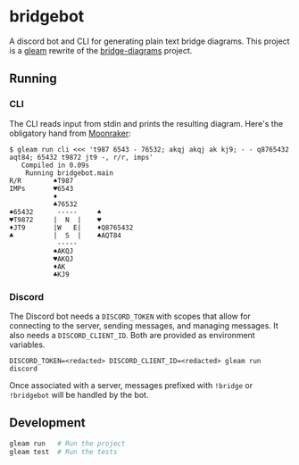 # bridgebot

A discord bot and CLI for generating plain text bridge diagrams. This project is a
[gleam](https://gleam.run) rewrite of the
[bridge-diagrams](https://github.com/drewolson/bridge-diagrams) project.

## Running

### CLI

The CLI reads input from stdin and prints the resulting diagram. Here's the
obligatory hand from
[Moonraker](https://en.wikipedia.org/wiki/Moonraker_(novel)):

```
$ gleam run cli <<< 't987 6543 - 76532; akqj akqj ak kj9; - - q8765432 aqt84; 65432 t9872 jt9 -, r/r, imps'
   Compiled in 0.09s
    Running bridgebot.main
R/R        ♠T987
IMPs       ♥6543
           ♦
           ♣76532
♠65432      -----     ♠
♥T9872     |  N  |    ♥
♦JT9       |W   E|    ♦Q8765432
♣          |  S  |    ♣AQT84
            -----
           ♠AKQJ
           ♥AKQJ
           ♦AK
           ♣KJ9
```

### Discord

The Discord bot needs a `DISCORD_TOKEN` with scopes that allow for connecting to
the server, sending messages, and managing messages. It also needs a
`DISCORD_CLIENT_ID`. Both are provided as environment variables.

```
DISCORD_TOKEN=<redacted> DISCORD_CLIENT_ID=<redacted> gleam run discord
```

Once associated with a server, messages prefixed with `!bridge` or `!bridgebot`
will be handled by the bot.

## Development

```sh
gleam run   # Run the project
gleam test  # Run the tests
```
